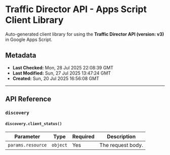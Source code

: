 # Traffic Director API - Apps Script Client Library

Auto-generated client library for using the **Traffic Director API (version: v3)** in Google Apps Script.

## Metadata

- **Last Checked:** Mon, 28 Jul 2025 22:08:39 GMT
- **Last Modified:** Sun, 27 Jul 2025 13:47:24 GMT
- **Created:** Sun, 20 Jul 2025 16:56:08 GMT



---

## API Reference

### `discovery`

#### `discovery.client_status()`
| Parameter | Type | Required | Description |
|---|---|---|---|
| `params.resource` | `object` | Yes | The request body. |